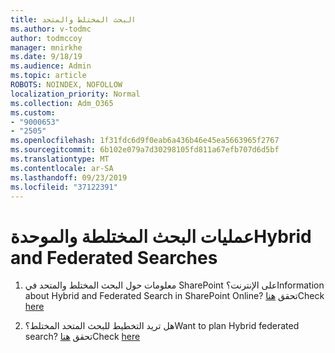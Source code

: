 ```yaml
---
title: البحث المختلط والمتحد
ms.author: v-todmc
author: todmccoy
manager: mnirkhe
ms.date: 9/18/19
ms.audience: Admin
ms.topic: article
ROBOTS: NOINDEX, NOFOLLOW
localization_priority: Normal
ms.collection: Adm_O365
ms.custom:
- "9000653"
- "2505"
ms.openlocfilehash: 1f31fdc6d9f0eab6a436b46e45ea5663965f2767
ms.sourcegitcommit: 6b102e079a7d30298105fd811a67efb707d6d5bf
ms.translationtype: MT
ms.contentlocale: ar-SA
ms.lasthandoff: 09/23/2019
ms.locfileid: "37122391"
---
```

# <a name="hybrid-and-federated-searches"></a><span data-ttu-id="2d886-102">عمليات البحث المختلطة والموحدة</span><span class="sxs-lookup"><span data-stu-id="2d886-102">Hybrid and Federated Searches</span></span> 

1. <span data-ttu-id="2d886-103">معلومات حول البحث المختلط والمتحد في SharePoint على الإنترنت؟</span><span class="sxs-lookup"><span data-stu-id="2d886-103">Information about Hybrid and Federated Search in SharePoint Online?</span></span>
    <span data-ttu-id="2d886-104">تحقق [هنا](https://docs.microsoft.com/sharepoint/hybrid/hybrid-search-in-sharepoint)</span><span class="sxs-lookup"><span data-stu-id="2d886-104">Check [here](https://docs.microsoft.com/sharepoint/hybrid/hybrid-search-in-sharepoint)</span></span>

2. <span data-ttu-id="2d886-105">هل تريد التخطيط للبحث المتحد المختلط؟</span><span class="sxs-lookup"><span data-stu-id="2d886-105">Want to plan Hybrid federated search?</span></span>
    <span data-ttu-id="2d886-106">تحقق [هنا](https://docs.microsoft.com/sharepoint/hybrid/plan-hybrid-federated-search)</span><span class="sxs-lookup"><span data-stu-id="2d886-106">Check [here](https://docs.microsoft.com/sharepoint/hybrid/plan-hybrid-federated-search)</span></span>